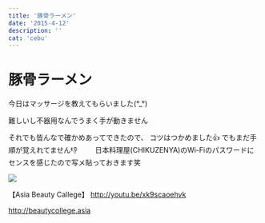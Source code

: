```yaml
---
title: '豚骨ラーメン'
date: '2015-4-12'
description: ''
cat: 'cebu'
---
```


# 豚骨ラーメン

今日はマッサージを教えてもらいました(°_°)

難しいし不器用なんでうまく手が動きません






それでも皆んなで確かめあってできたので、
コツはつかめました👍
でもまだ手順が覚えれてません👎
 
 
 
 
日本料理屋(CHIKUZENYA)のWi-Fiのパスワードにセンスを感じたので写メ貼っておきます笑

![](../../img/2015-4-12.jpg)


【Asia Beauty Callege】
http://youtu.be/xk9scaoehvk

http://beautycollege.asia
